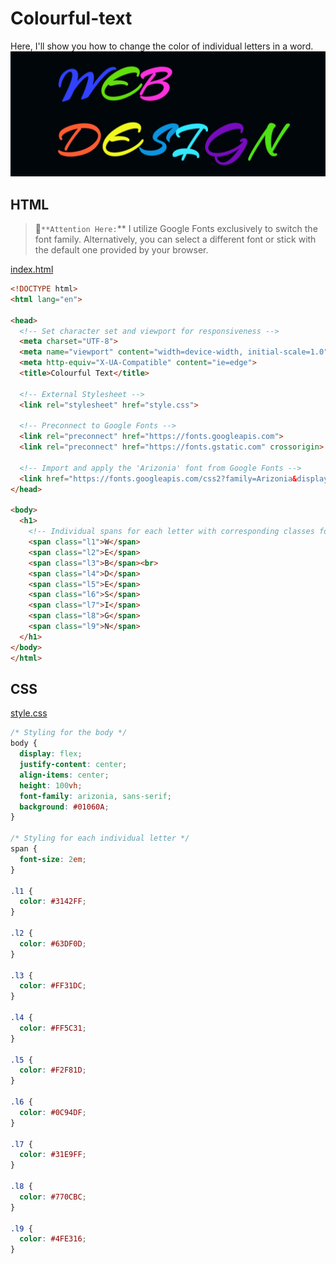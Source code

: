 # Colourful-text
Here, I'll show you how to change the color of individual letters in a word.
![colourful-text.png](colourful-text.png)

## HTML

> 🙋`**Attention Here:`**
I utilize Google Fonts exclusively to switch the font family. Alternatively, you can select a different font or stick with the default one provided by your browser.

[index.html](index.html)
```html
<!DOCTYPE html>
<html lang="en">

<head>
  <!-- Set character set and viewport for responsiveness -->
  <meta charset="UTF-8">
  <meta name="viewport" content="width=device-width, initial-scale=1.0">
  <meta http-equiv="X-UA-Compatible" content="ie=edge">
  <title>Colourful Text</title>

  <!-- External Stylesheet -->
  <link rel="stylesheet" href="style.css">

  <!-- Preconnect to Google Fonts -->
  <link rel="preconnect" href="https://fonts.googleapis.com">
  <link rel="preconnect" href="https://fonts.gstatic.com" crossorigin>
  
  <!-- Import and apply the 'Arizonia' font from Google Fonts -->
  <link href="https://fonts.googleapis.com/css2?family=Arizonia&display=swap" rel="stylesheet">
</head>

<body>
  <h1>
    <!-- Individual spans for each letter with corresponding classes for colors -->
    <span class="l1">W</span>
    <span class="l2">E</span>
    <span class="l3">B</span><br>
    <span class="l4">D</span>
    <span class="l5">E</span>
    <span class="l6">S</span>
    <span class="l7">I</span>
    <span class="l8">G</span>
    <span class="l9">N</span>
  </h1>
</body>
</html>
```

## CSS
[style.css](style.css)
``` css
/* Styling for the body */
body {
  display: flex;
  justify-content: center;
  align-items: center;
  height: 100vh;
  font-family: arizonia, sans-serif;
  background: #01060A;
}

/* Styling for each individual letter */
span {
  font-size: 2em;
}

.l1 {
  color: #3142FF;
}

.l2 {
  color: #63DF0D;
}

.l3 {
  color: #FF31DC;
}

.l4 {
  color: #FF5C31;
}

.l5 {
  color: #F2F81D;
}

.l6 {
  color: #0C94DF;
}

.l7 {
  color: #31E9FF;
}

.l8 {
  color: #770CBC;
}

.l9 {
  color: #4FE316;
}
```
